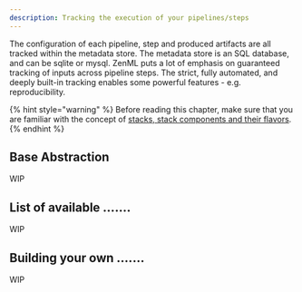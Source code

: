 ```yaml
---
description: Tracking the execution of your pipelines/steps
---
```


The configuration of each pipeline, step and produced artifacts are all tracked
within the metadata store. The metadata
store is an SQL database, and can be sqlite or mysql.
ZenML puts a lot of emphasis on guaranteed tracking of inputs across pipeline
steps. The strict, fully automated, and
deeply built-in tracking enables some powerful features - e.g. reproducibility.

{% hint style="warning" %}
Before reading this chapter, make sure that you are familiar with the 
concept of [stacks, stack components and their flavors](./introduction.md).  
{% endhint %}

## Base Abstraction

WIP

## List of available .......

WIP

## Building your own .......

WIP

